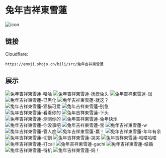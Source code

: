 # 兔年吉祥東雪蓮
![icon](https://emoji.shojo.cn/bili/src/兔年吉祥東雪蓮/icon.png)
## 链接
Cloudflare:
```
https://emoji.shojo.cn/bili/src/兔年吉祥東雪蓮
```
## 展示
![兔年吉祥東雪蓮-哈哈](https://emoji.shojo.cn/bili/src/兔年吉祥東雪蓮/兔年吉祥東雪蓮-哈哈.png)
![兔年吉祥東雪蓮-抚摸兔头](https://emoji.shojo.cn/bili/src/兔年吉祥東雪蓮/兔年吉祥東雪蓮-抚摸兔头.png)
![兔年吉祥東雪蓮-润](https://emoji.shojo.cn/bili/src/兔年吉祥東雪蓮/兔年吉祥東雪蓮-润.png)
![兔年吉祥東雪蓮-已黑化](https://emoji.shojo.cn/bili/src/兔年吉祥東雪蓮/兔年吉祥東雪蓮-已黑化.png)
![兔年吉祥東雪蓮-就这？](https://emoji.shojo.cn/bili/src/兔年吉祥東雪蓮/兔年吉祥東雪蓮-就这？.png)
![兔年吉祥東雪蓮-猫猫可爱](https://emoji.shojo.cn/bili/src/兔年吉祥東雪蓮/兔年吉祥東雪蓮-猫猫可爱.png)
![兔年吉祥東雪蓮-别急](https://emoji.shojo.cn/bili/src/兔年吉祥東雪蓮/兔年吉祥東雪蓮-别急.png)
![兔年吉祥東雪蓮-看看你的](https://emoji.shojo.cn/bili/src/兔年吉祥東雪蓮/兔年吉祥東雪蓮-看看你的.png)
![兔年吉祥東雪蓮-下头](https://emoji.shojo.cn/bili/src/兔年吉祥東雪蓮/兔年吉祥東雪蓮-下头.png)
![兔年吉祥東雪蓮-测测你的](https://emoji.shojo.cn/bili/src/兔年吉祥東雪蓮/兔年吉祥東雪蓮-测测你的.png)
![兔年吉祥東雪蓮-兔年快乐](https://emoji.shojo.cn/bili/src/兔年吉祥東雪蓮/兔年吉祥東雪蓮-兔年快乐.png)
![兔年吉祥東雪蓮-你没事吧](https://emoji.shojo.cn/bili/src/兔年吉祥東雪蓮/兔年吉祥東雪蓮-你没事吧.png)
![兔年吉祥東雪蓮-宝](https://emoji.shojo.cn/bili/src/兔年吉祥東雪蓮/兔年吉祥東雪蓮-宝.png)
![兔年吉祥東雪蓮-w](https://emoji.shojo.cn/bili/src/兔年吉祥東雪蓮/兔年吉祥東雪蓮-w.png)
![兔年吉祥東雪蓮-管人痴](https://emoji.shojo.cn/bili/src/兔年吉祥東雪蓮/兔年吉祥東雪蓮-管人痴.png)
![兔年吉祥東雪蓮-赢！](https://emoji.shojo.cn/bili/src/兔年吉祥東雪蓮/兔年吉祥東雪蓮-赢！.png)
![兔年吉祥東雪蓮-年年有余](https://emoji.shojo.cn/bili/src/兔年吉祥東雪蓮/兔年吉祥東雪蓮-年年有余.png)
![兔年吉祥東雪蓮-切割](https://emoji.shojo.cn/bili/src/兔年吉祥東雪蓮/兔年吉祥東雪蓮-切割.png)
![兔年吉祥東雪蓮-哭哭](https://emoji.shojo.cn/bili/src/兔年吉祥東雪蓮/兔年吉祥東雪蓮-哭哭.png)
![兔年吉祥東雪蓮-哈喽哈喽](https://emoji.shojo.cn/bili/src/兔年吉祥東雪蓮/兔年吉祥東雪蓮-哈喽哈喽.png)
![兔年吉祥東雪蓮-打call](https://emoji.shojo.cn/bili/src/兔年吉祥東雪蓮/兔年吉祥東雪蓮-打call.png)
![兔年吉祥東雪蓮-gachi](https://emoji.shojo.cn/bili/src/兔年吉祥東雪蓮/兔年吉祥東雪蓮-gachi.png)
![兔年吉祥東雪蓮-结婚](https://emoji.shojo.cn/bili/src/兔年吉祥東雪蓮/兔年吉祥東雪蓮-结婚.png)
![兔年吉祥東雪蓮-待机](https://emoji.shojo.cn/bili/src/兔年吉祥東雪蓮/兔年吉祥東雪蓮-待机.png)
![兔年吉祥東雪蓮-妈！](https://emoji.shojo.cn/bili/src/兔年吉祥東雪蓮/兔年吉祥東雪蓮-妈！.png)
